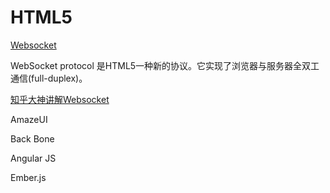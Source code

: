 # HTML5


[Websocket](http://baike.baidu.com/link?url=Z6A2FGqDLWzj5fPTtVadpZ4kcVhK6uxw_7vcqN7eRhAC9tpiLmRposL7nhj4XYrxlJTVuk5C--6ydKgtZ-zyH_)

WebSocket protocol 是HTML5一种新的协议。它实现了浏览器与服务器全双工通信(full-duplex)。

[知乎大神讲解Websocket](http://www.zhihu.com/question/20215561)

AmazeUI

Back Bone

Angular JS

Ember.js

